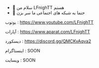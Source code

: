 - 👋 سلام من LFnighTT  هستم
- 👀 حتما به شبکه های اجتماعی ما سر بزن


یوتوب : https://www.youtube.com/LFnighTT

آپارات : https://www.aparat.com/LFnighTT

دیسکورد : https://discord.gg/QMCKvAqva2

اینستاگرام : SOON

ویسایت : SOON
